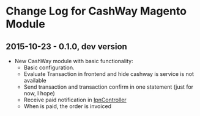 # Change Log for CashWay Magento Module

## 2015-10-23 - 0.1.0, dev version

 * New CashWay module with basic functionality:
   - Basic configuration.
   - Evaluate Transaction in frontend and hide cashway is service is not available
   - Send transaction and transaction confirm in one statement (just for now, I hope)
   - Receive paid notification in [IpnController]('app/code/community/Sirateck/Cashway/controllers/IpnController.php')
   - When is paid, the order is invoiced




